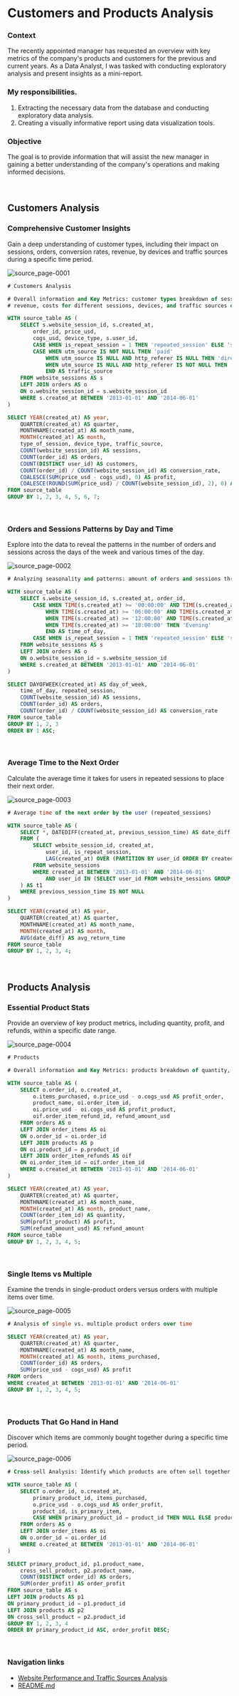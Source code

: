 # Customers and Products Analysis

### Context
The recently appointed manager has requested an overview with key metrics of the company's products and customers for the previous and current years. As a Data Analyst, I was tasked with conducting exploratory analysis and present insights as a mini-report.

### My responsibilities.
1. Extracting the necessary data from the database and conducting exploratory data analysis.
2. Creating a visually informative report using data visualization tools.

### Objective
The goal is to provide information that will assist the new manager in gaining a better understanding of the company's operations and making informed decisions.

</br>

## Customers Analysis

### Comprehensive Customer Insights
Gain a deep understanding of customer types, including their impact on sessions, orders, conversion rates, revenue, by devices and traffic sources during a specific time period.

![source_page-0001](https://github.com/gnoevoy/Ecommerce_and_Web_Analytics/assets/43414592/2ddda8e9-8e89-44c4-b3de-29817cc4cb07)

```sql
# Customers Analysis

# Overall information and Key Metrics: customer types breakdown of sessions, orders, conversion rates,
# revenue, costs for different sessions, devices, and traffic sources over a specified date period

WITH source_table AS (
    SELECT s.website_session_id, s.created_at,
        order_id, price_usd,
        cogs_usd, device_type, s.user_id,
        CASE WHEN is_repeat_session = 1 THEN 'repeated_session' ELSE 'single_session'END AS type_of_session,
        CASE WHEN utm_source IS NOT NULL THEN 'paid'
            WHEN utm_source IS NULL AND http_referer IS NULL THEN 'direct type in'
            WHEN utm_source IS NULL AND http_referer IS NOT NULL THEN 'organic search'
            END AS traffic_source
    FROM website_sessions AS s
    LEFT JOIN orders AS o
    ON o.website_session_id = s.website_session_id
    WHERE s.created_at BETWEEN '2013-01-01' AND '2014-06-01'
)

SELECT YEAR(created_at) AS year,
    QUARTER(created_at) AS quarter,
    MONTHNAME(created_at) AS month_name,
    MONTH(created_at) AS month,
    type_of_session, device_type, traffic_source,
    COUNT(website_session_id) AS sessions,
    COUNT(order_id) AS orders,
    COUNT(DISTINCT user_id) AS customers,
    COUNT(order_id) / COUNT(website_session_id) AS conversion_rate,
    COALESCE(SUM(price_usd - cogs_usd), 0) AS profit,
    COALESCE(ROUND(SUM(price_usd) / COUNT(website_session_id), 2), 0) AS revenue_per_session
FROM source_table
GROUP BY 1, 2, 3, 4, 5, 6, 7;
```

</br>

### Orders and Sessions Patterns by Day and Time
Explore into the data to reveal the patterns in the number of orders and sessions across the days of the week and various times of the day.

![source_page-0002](https://github.com/gnoevoy/Ecommerce_and_Web_Analytics/assets/43414592/12ba5834-11ba-466a-a9d8-c65bb352db0f)

```sql
# Analyzing seasonality and patterns: amount of orders and sessions throughout the week and at different times of the day.

WITH source_table AS (
    SELECT s.website_session_id, s.created_at, order_id,
        CASE WHEN TIME(s.created_at) >= '00:00:00' AND TIME(s.created_at) < '06:00:00' THEN 'Night'
            WHEN TIME(s.created_at) >= '06:00:00' AND TIME(s.created_at) < '12:00:00' THEN 'Morning'
            WHEN TIME(s.created_at) >= '12:00:00' AND TIME(s.created_at) < '18:00:00' THEN 'Afternoon'
            WHEN TIME(s.created_at) >= '18:00:00' THEN 'Evening'
            END AS time_of_day,
        CASE WHEN is_repeat_session = 1 THEN 'repeated_session' ELSE 'single_session'END AS repeated_session
    FROM website_sessions AS s
    LEFT JOIN orders AS o
    ON o.website_session_id = s.website_session_id
    WHERE s.created_at BETWEEN '2013-01-01' AND '2014-06-01'
)

SELECT DAYOFWEEK(created_at) AS day_of_week,
    time_of_day, repeated_session,
    COUNT(website_session_id) AS sessions,
    COUNT(order_id) AS orders,
    COUNT(order_id) / COUNT(website_session_id) AS conversion_rate
FROM source_table
GROUP BY 1, 2, 3
ORDER BY 1 ASC;
```

</br>

### Average Time to the Next Order
Calculate the average time it takes for users in repeated sessions to place their next order.

![source_page-0003](https://github.com/gnoevoy/Ecommerce_and_Web_Analytics/assets/43414592/a5fd2058-20f0-4438-8540-b1b4ed0c3a4e)

```sql
# Average time of the next order by the user (repeated_sessions)

WITH source_table AS (
    SELECT *, DATEDIFF(created_at, previous_session_time) AS date_diff
    FROM (
        SELECT website_session_id, created_at,
            user_id, is_repeat_session,
            LAG(created_at) OVER (PARTITION BY user_id ORDER BY created_at ASC) AS previous_session_time
        FROM website_sessions
        WHERE created_at BETWEEN '2013-01-01' AND '2014-06-01'
            AND user_id IN (SELECT user_id FROM website_sessions GROUP BY user_id HAVING COUNT(website_session_id) > 1)
    ) AS t1
    WHERE previous_session_time IS NOT NULL
)

SELECT YEAR(created_at) AS year,
    QUARTER(created_at) AS quarter,
    MONTHNAME(created_at) AS month_name,
    MONTH(created_at) AS month,
    AVG(date_diff) AS avg_return_time
FROM source_table
GROUP BY 1, 2, 3, 4;
```

</br>

## Products Analysis

### Essential Product Stats
Provide an overview of key product metrics, including quantity, profit, and refunds, within a specific date range.

![source_page-0004](https://github.com/gnoevoy/Ecommerce_and_Web_Analytics/assets/43414592/568e8fda-4f1e-4699-a574-d8cb2dcd5edb)

```sql
# Products

# Overall information and Key Metrics: products breakdown of quantity, prodit, refunds over a specified date period

WITH source_table AS (
    SELECT o.order_id, o.created_at,
        o.items_purchased, o.price_usd - o.cogs_usd AS profit_order,
        product_name, oi.order_item_id,
        oi.price_usd - oi.cogs_usd AS profit_product,
        oif.order_item_refund_id, refund_amount_usd
    FROM orders AS o
    LEFT JOIN order_items AS oi
    ON o.order_id = oi.order_id
    LEFT JOIN products AS p
    ON oi.product_id = p.product_id
    LEFT JOIN order_item_refunds AS oif 
    ON oi.order_item_id = oif.order_item_id
    WHERE o.created_at BETWEEN '2013-01-01' AND '2014-06-01'
)

SELECT YEAR(created_at) AS year,
    QUARTER(created_at) AS quarter,
    MONTHNAME(created_at) AS month_name,
    MONTH(created_at) AS month, product_name,
    COUNT(order_item_id) AS quantity,
    SUM(profit_product) AS profit,
    SUM(refund_amount_usd) AS refund_amount
FROM source_table
GROUP BY 1, 2, 3, 4, 5;
```

</br>

### Single Items vs Multiple
Examine the trends in single-product orders versus orders with multiple items over time.

![source_page-0005](https://github.com/gnoevoy/Ecommerce_and_Web_Analytics/assets/43414592/d2fdc409-1ec6-4b1c-a18c-8d887ca87f8c)

```sql
# Analysis of single vs. multiple product orders over time

SELECT YEAR(created_at) AS year,
    QUARTER(created_at) AS quarter,
    MONTHNAME(created_at) AS month_name,
    MONTH(created_at) AS month, items_purchased,
    COUNT(order_id) AS orders,
    SUM(price_usd - cogs_usd) AS profit
FROM orders
WHERE created_at BETWEEN '2013-01-01' AND '2014-06-01'
GROUP BY 1, 2, 3, 4, 5;
```

</br>

### Products That Go Hand in Hand
Discover which items are commonly bought together during a specific time period.

![source_page-0006](https://github.com/gnoevoy/Ecommerce_and_Web_Analytics/assets/43414592/64f2a992-0da9-4b2c-9ec9-8241d6054556)

```sql
# Cross-sell Analysis: Identify which products are often sell together over a specified date period

WITH source_table AS (
    SELECT o.order_id, o.created_at,
        primary_product_id, items_purchased,
        o.price_usd - o.cogs_usd AS order_profit,
        product_id, is_primary_item,
        CASE WHEN primary_product_id = product_id THEN NULL ELSE product_id END AS cross_sell_product
    FROM orders AS o
    LEFT JOIN order_items AS oi
    ON o.order_id = oi.order_id
    WHERE o.created_at BETWEEN '2013-01-01' AND '2014-06-01'
)

SELECT primary_product_id, p1.product_name,
    cross_sell_product, p2.product_name,
    COUNT(DISTINCT order_id) AS orders,
    SUM(order_profit) AS order_profit
FROM source_table AS s
LEFT JOIN products AS p1
ON primary_product_id = p1.product_id
LEFT JOIN products AS p2
ON cross_sell_product = p2.product_id
GROUP BY 1, 2, 3, 4
ORDER BY primary_product_id ASC, order_profit DESC;
```

</br>

### Navigation links
- [Website Performance and Traffic Sources Analysis](https://github.com/gnoevoy/Ecommerce_and_Web_Analytics/blob/main/Assignments%20/Web_performance_and_traffic.md)
- [README.md](https://github.com/gnoevoy/Ecommerce_and_Web_Analytics/blob/main/README.md)

